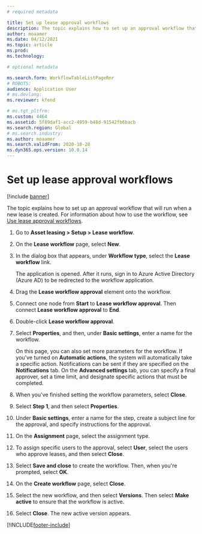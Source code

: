 ```yaml
---
# required metadata

title: Set up lease approval workflows
description: The topic explains how to set up an approval workflow that will run when a new lease is created.
author: moaamer
ms.date: 04/12/2021
ms.topic: article
ms.prod: 
ms.technology: 

# optional metadata

ms.search.form: WorkflowTableListPageRnr
# ROBOTS: 
audience: Application User
# ms.devlang: 
ms.reviewer: kfend

# ms.tgt_pltfrm: 
ms.custom: 4464
ms.assetid: 5f89daf1-acc2-4959-b48d-91542fb6bacb
ms.search.region: Global
# ms.search.industry: 
ms.author: moaamer
ms.search.validFrom: 2020-10-28
ms.dyn365.ops.version: 10.0.14
---
```


# Set up lease approval workflows

[!include [banner](../includes/banner.md)]

The topic explains how to set up an approval workflow that will run when a new lease is created. For information about how to use the workflow, see [Use lease approval workflows](use-create-lease-wrkflw.md). 

1. Go to **Asset leasing \> Setup \> Lease workflow**.
2. On the **Lease workflow** page, select **New**.
3. In the dialog box that appears, under **Workflow type**, select the **Lease workflow** link.

    The application is opened. After it runs, sign in to Azure Active Directory (Azure AD) to be redirected to the workflow application.

4. Drag the **Lease workflow approval** element onto the workflow.
5. Connect one node from **Start** to **Lease workflow approval**. Then connect **Lease workflow approval** to **End**.
6. Double-click **Lease workflow approval**.
7. Select **Properties**, and then, under **Basic settings**, enter a name for the workflow.

    On this page, you can also set more parameters for the workflow. If you've turned on **Automatic actions**, the system will automatically take a specific action. Notifications can be sent if they are specified on the **Notifications** tab. On the **Advanced settings** tab, you can specify a final approver, set a time limit, and designate specific actions that must be completed.

8. When you've finished setting the workflow parameters, select **Close**.
9. Select **Step 1**, and then select **Properties**.
10. Under **Basic settings**, enter a name for the step, create a subject line for the approval, and specify instructions for the approval.
11. On the **Assignment** page, select the assignment type.
12. To assign specific users to the approval, select **User**, select the users who approve leases, and then select **Close**.
13. Select **Save and close** to create the workflow. Then, when you're prompted, select **OK**.
14. On the **Create workflow** page, select **Close**.
14. Select the new workflow, and then select **Versions**. Then select **Make active** to ensure that the workflow is active.
15. Select **Close**. The new active version appears.


[!INCLUDE[footer-include](../../includes/footer-banner.md)]
